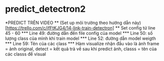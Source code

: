 # predict_detectron2

*PREDICT TRÊN VIDEO
  ** (Set up môi trường theo hướng dẫn này)[https://trello.com/c/jfFtKJG4/14-link-train-detectron]
  ** Set config từ line 45 - 60
      *** Line 49: đường dẫn đến file config của model
      *** Line 50: số lượng class của mình khi train model
      *** Line 52: đường dẫn model weigth
      *** Line 59: Tên của các class
      *** Hàm visualize nhận đầu vào là ảnh frame = ảnh original, detect = kết quả trả về sau khi predict ảnh, classs = tên của các classs để visual
      
